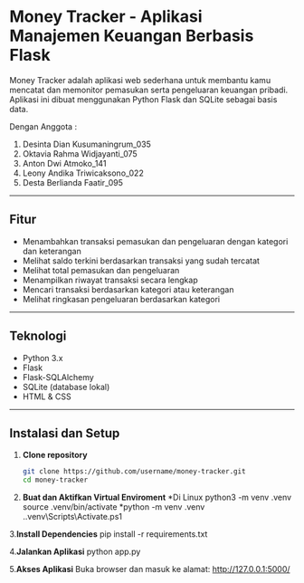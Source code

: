 # Money Tracker - Aplikasi Manajemen Keuangan Berbasis Flask

Money Tracker adalah aplikasi web sederhana untuk membantu kamu mencatat dan memonitor pemasukan serta pengeluaran keuangan pribadi. Aplikasi ini dibuat menggunakan Python Flask dan SQLite sebagai basis data.

Dengan Anggota :
1. Desinta Dian Kusumaningrum_035
2. Oktavia Rahma Widjayanti_075
3. Anton Dwi Atmoko_141
4. Leony Andika Triwicaksono_022
5. Desta Berlianda Faatir_095
---

## Fitur

- Menambahkan transaksi pemasukan dan pengeluaran dengan kategori dan keterangan
- Melihat saldo terkini berdasarkan transaksi yang sudah tercatat
- Melihat total pemasukan dan pengeluaran
- Menampilkan riwayat transaksi secara lengkap
- Mencari transaksi berdasarkan kategori atau keterangan
- Melihat ringkasan pengeluaran berdasarkan kategori

---

## Teknologi

- Python 3.x
- Flask
- Flask-SQLAlchemy
- SQLite (database lokal)
- HTML & CSS

---

## Instalasi dan Setup

1. **Clone repository**

   ```bash
   git clone https://github.com/username/money-tracker.git
   cd money-tracker
2. **Buat dan Aktifkan Virtual Enviroment**
   *Di Linux
   python3 -m venv .venv
   source .venv/bin/activate
   *python -m venv .venv
    .\.venv\Scripts\Activate.ps1
   
3.**Install Dependencies**
pip install -r requirements.txt

4.**Jalankan Aplikasi**
python app.py

5.**Akses Aplikasi**
Buka browser dan masuk ke alamat:
http://127.0.0.1:5000/


